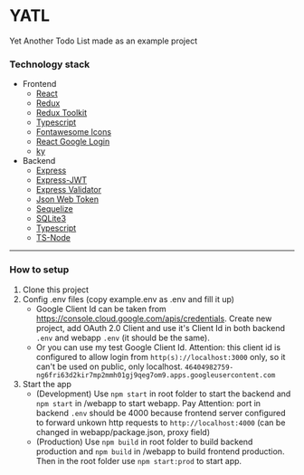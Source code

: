 # YATL
Yet Another Todo List made as an example project
### Technology stack
- Frontend
	- [React](https://reactjs.org/ 'React')
	- [Redux](https://redux.js.org/ 'Redux')
	- [Redux Toolkit](https://redux-toolkit.js.org/ 'Redux Toolkit')
	- [Typescript](https://www.typescriptlang.org/ 'Typescript')
	- [Fontawesome Icons](https://fontawesome.com/ 'Fontawesome Icons')
	- [React Google Login](https://github.com/anthonyjgrove/react-google-login 'React Google Login')
	- [ky](https://github.com/sindresorhus/ky 'ky')
- Backend
	- [Express](https://expressjs.com/ 'Express')
	- [Express-JWT](https://github.com/auth0/express-jwt 'Express-JWT')
	- [Express Validator](https://express-validator.github.io/ 'Express Validator')
	- [Json Web Token](https://github.com/auth0/node-jsonwebtoken 'Json Web Token')
	- [Sequelize](https://sequelize.org/ 'Sequelize')
	- [SQLite3](https://github.com/mapbox/node-sqlite3 'SQLite3')
	- [Typescript](https://www.typescriptlang.org/ 'Typescript')
	- [TS-Node](https://github.com/TypeStrong/ts-node 'TS-Node')

------------

### How to setup
1. Clone this project
2. Config .env files (copy example.env as .env and fill it up)
	- Google Client Id can be taken from https://console.cloud.google.com/apis/credentials. Create new project, add OAuth 2.0 Client and use it's Client Id in both backend `.env` and webapp `.env` (it should be the same).
	- Or you can use my test Google Client Id. Attention: this client id is configured to allow login from `http(s)://localhost:3000` only, so it can't be used on public, only localhost.
  `46404982759-ng6fri63d2kir7mp2mmh01gj9qeg7om9.apps.googleusercontent.com`
3. Start the app
	- (Development) Use `npm start` in root folder to start the backend and `npm start` in /webapp to start webapp. Pay Attention: port in backend `.env` should be 4000 because frontend server configured to forward unkown http requests to `http://localhost:4000` (can be changed in webapp/package.json, proxy field)
	- (Production) Use `npm build` in root folder to build backend production and `npm build` in /webapp to build frontend production. Then in the root folder use `npm start:prod` to start app.
